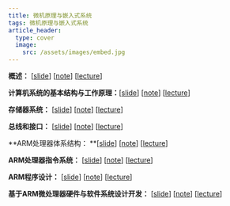 ```yaml
---
title: 微机原理与嵌入式系统
tags: 微机原理与嵌入式系统
article_header:
  type: cover
  image:
    src: /assets/images/embed.jpg
---
```


<!--more-->

**概述：** [[slide](./slide/微嵌_第1章.pdf)] [[note](./note/2020-02-22-微机原理与嵌入式系统概论)] [[lecture](./lecture/第1章.pdf)] 

**计算机系统的基本结构与工作原理：**[[slide](./slide/微嵌_第2章.pdf_)] [[note](./note/2020-02-27-计算机系统的基本结构与工作原理)] [[lecture](./lecture/第2章.pdf)] 

**存储器系统：** [[slide](./slide/微嵌_第3章.pdf_)] [[note](./note/2020-03-17-存储器系统)]  [[lecture](./lecture/第3章.pdf)] 

**总线和接口：** [[slide](./slide/微嵌_第4章.pdf_)] [[note](./note/2020-04-11-总线和接口)]  [[lecture](./lecture/第4章.pdf)] 

**ARM处理器体系结构： **[[slide](./slide/微嵌_第5章.pdf_)] [[note](./note/2020-04-30-ARM处理器体系结构)]  [[lecture](./lecture/第5章.pdf)] 

**ARM处理器指令系统：** [[slide](./slide/微嵌_第6章.pdf_)] [[note](./note/2020-04-30-ARM处理器体系结构)]  [[lecture](./lecture/第6章.pdf)] 

**ARM程序设计：** [[slide](./slide/微嵌_第7章.pdf_)] [[note](./note/2020-05-22-ARM程序设计)]  [[lecture](./lecture/第7章.pdf)] 

**基于ARM微处理器硬件与软件系统设计开发：** [[slide](./slide/微嵌_第8章.pdf_)] [[note](./note/2020-05-22-ARM程序设计)]  [[lecture](./lecture/第8章.pdf)] 
